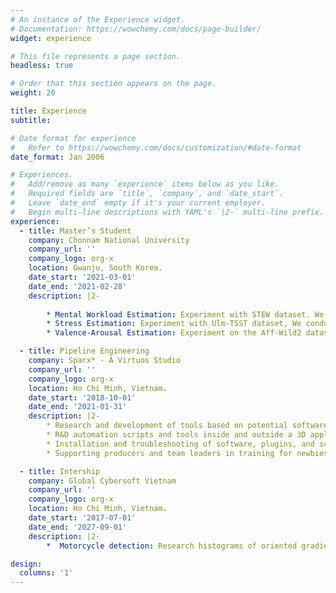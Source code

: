 ```yaml
---
# An instance of the Experience widget.
# Documentation: https://wowchemy.com/docs/page-builder/
widget: experience

# This file represents a page section.
headless: true

# Order that this section appears on the page.
weight: 20

title: Experience
subtitle:

# Date format for experience
#   Refer to https://wowchemy.com/docs/customization/#date-format
date_format: Jan 2006

# Experiences.
#   Add/remove as many `experience` items below as you like.
#   Required fields are `title`, `company`, and `date_start`.
#   Leave `date_end` empty if it's your current employer.
#   Begin multi-line descriptions with YAML's `|2-` multi-line prefix.
experience:
  - title: Master’s Student
    company: Chonnam National University
    company_url: ''
    company_logo: org-x
    location: Gwanju, South Korea.
    date_start: '2021-03-01'
    date_end: '2021-02-28'
    description: |2-
 
        * Mental Workload Estimation: Experiment with STEW dataset. We conducted experiments on classification and regression for Mental workload.
        * Stress Estimation: Experiment with Ulm-TSST dataset, We conducted experiments on Valence-Arousal estimation in Multimodal Emotional Stress Sub-challenge of Multimodal Sentiment Analysis Challenge (MuSe).
        * Valence-Arousal Estimation: Experiment on the Aff-Wild2 dataset. We achieved 3rd place in Task 1 - Valence-Arousal Estimation in Workshop and Competition on Affective Behavior Analysis in-the-wild. Project page.

  - title: Pipeline Engineering
    company: Sparx* - A Virtuos Studio
    company_url: ''
    company_logo: org-x
    location: Ho Chi Minh, Vietnam.
    date_start: '2018-10-01'
    date_end: '2021-01-31'
    description: |2-
        * Research and development of tools based on potential software.
        * R&D automation scripts and tools inside and outside a 3D application to help the artist can be quickly worked on.
        * Installation and troubleshooting of software, plugins, and scripts.
        * Supporting producers and team leaders in training for newbies.

  - title: Intership
    company: Global Cybersoft Vietnam
    company_url: ''
    company_logo: org-x
    location: Ho Chi Minh, Vietnam.
    date_start: '2017-07-01'
    date_end: '2027-09-01'
    description: |2-
        *  Motorcycle detection: Research histograms of oriented gradients (HOG), local binary patterns (LBP) features and support vector machines (SVM) for detection.

design:
  columns: '1'
---
```

